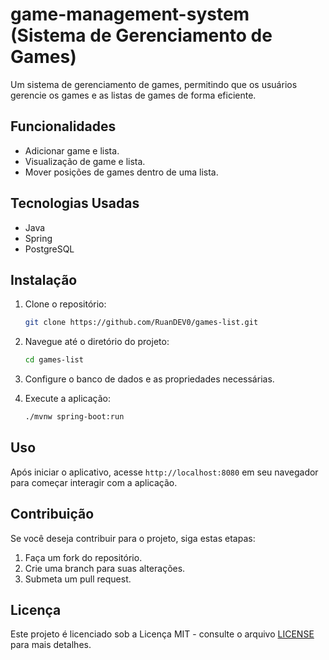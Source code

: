 # game-management-system (Sistema de Gerenciamento de Games)

Um sistema de gerenciamento de games, permitindo que os usuários gerencie os games e as listas de games de forma eficiente.

## Funcionalidades

- Adicionar game e lista.
- Visualização de game e lista.
- Mover posições de games dentro de uma lista.

## Tecnologias Usadas

- Java
- Spring 
- PostgreSQL

## Instalação

1. Clone o repositório:
    ```bash
    git clone https://github.com/RuanDEV0/games-list.git
    ```

2. Navegue até o diretório do projeto:
    ```bash
    cd games-list
    ```

3. Configure o banco de dados e as propriedades necessárias.

4. Execute a aplicação:
    ```bash
    ./mvnw spring-boot:run
    ```

## Uso

Após iniciar o aplicativo, acesse `http://localhost:8080` em seu navegador para começar interagir com a aplicação.

## Contribuição

Se você deseja contribuir para o projeto, siga estas etapas:
1. Faça um fork do repositório.
2. Crie uma branch para suas alterações.
3. Submeta um pull request.

## Licença

Este projeto é licenciado sob a Licença MIT - consulte o arquivo [LICENSE](LICENSE) para mais detalhes.

